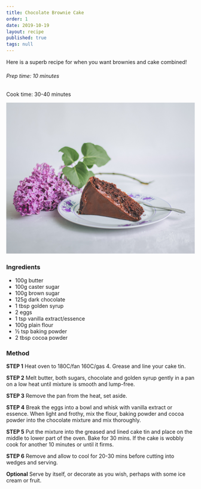 ```yaml
---
title: Chocolate Brownie Cake
order: 1
date: 2019-10-19
layout: recipe
published: true
tags: null
---
```

Here is a superb recipe for when you want brownies and cake combined!

###### Prep time: 10 minutes
Cook time: 30-40 minutes

![A slice of chocolate cake on a white plate with lilac placed beside it](../uploads/chocolatecake.jpg "Chocolate Brownie Cake")

### Ingredients

* 100g butter
* 100g caster sugar
* 100g brown sugar
* 125g dark chocolate
* 1 tbsp golden syrup
* 2 eggs
* 1 tsp vanilla extract/essence
* 100g plain flour
* ½ tsp baking powder
* 2 tbsp cocoa powder

### Method

**STEP 1**
Heat oven to 180C/fan 160C/gas 4. Grease and line your cake tin.

**STEP 2**
Melt butter, both sugars, chocolate and golden syrup gently in a pan on a low heat until mixture is smooth and lump-free.

**STEP 3**
Remove the pan from the heat, set aside.

**STEP 4**
Break the eggs into a bowl and whisk with vanilla extract or essence. When light and frothy, mix the flour, baking powder and cocoa powder into the chocolate mixture and mix thoroughly.

**STEP 5**
Put the mixture into the greased and lined cake tin and place on the middle to lower part of the oven. Bake for 30 mins. If the cake is wobbly cook for another 10 minutes or until it firms.

**STEP 6**
Remove and allow to cool for 20-30 mins before cutting into wedges and serving.

**Optional**
Serve by itself, or decorate as you wish, perhaps with some ice cream or fruit.